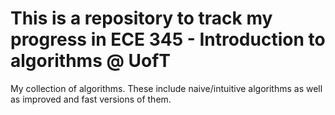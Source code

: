 # This is a repository to track my progress in ECE 345 - Introduction to algorithms @ UofT
My collection of algorithms. These include naive/intuitive algorithms as well as improved and fast versions of them.


